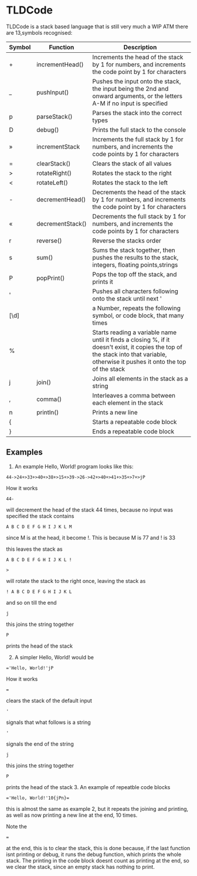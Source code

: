 # TLDCode

TLDCode is a stack based language that is still very much a WIP
ATM there are 13,symbols recognised:

| Symbol | Function         | Description                                                                                                                   |
|--------|------------------|-------------------------------------------------------------------------------------------------------------------------------|
| +      | incrementHead()  | Increments the head of the stack by 1 for numbers, and increments the code point by 1 for characters                          |
| _      | pushInput()      | Pushes the input onto the stack, the input being the 2nd and onward arguments, or the letters A-M if no input is specified    |
| p      | parseStack()     | Parses the stack into the correct types                                                                                       |
| D      | debug()          | Prints the full stack to the console                                                                                          |
| »      | incrementStack   | Increments the full stack by 1 for numbers, and increments the code points by 1 for characters                                |
| =      | clearStack()     | Clears the stack of all values                                                                                                |
| >      | rotateRight()    | Rotates the stack to the right                                                                                                |
| <      | rotateLeft()     | Rotates the stack to the left                                                                                                 |
| -      | decrementHead()  | Decrements the head of the stack by 1 for numbers, and increments the code point by 1 for characters                          |
| «      | decrementStack() | Decrements the full stack by 1 for numbers, and increments the code points by 1 for characters                                |
| r      | reverse()        | Reverse the stacks order                                                                                                      |
| s      | sum()            | Sums the stack together, then pushes the results to the stack, integers, floating points,strings                              |
| P      | popPrint()       | Pops the top off the stack, and prints it                                                                                     |
| '      |                  | Pushes all characters following onto the stack until next '                                                                   |
| [\d]    |                   | a Number, repeats the following symbol, or code block, that many times                                                                       |
| %      |                  | Starts reading a variable name until it finds a closing %, if it doesn't exist, it copies the top of the stack into that variable, otherwise it pushes it onto the top of the stack|
| j      | join()           | Joins all elements in the stack as a string |
| ,      | comma()          | Interleaves a comma between each element in the stack |
| n      | println()        | Prints a new line |
| {      |                  | Starts a repeatable code block |
| }      |                  | Ends a repeatable code block |

## Examples
1. An example Hello, World! program looks like this:
  
  ```
  44->24+>33+>40+>38+>15+>39->26->42+>40+>41+>35+>7+>jP
  ```
  How it works
  ```
  44-
  ```
  will decrement the head of the stack 44 times, because no input was specified the stack contains 
  ```
  A B C D E F G H I J K L M
  ```
  since M is at the head, it become !. This is because M is 77 and ! is 33
  
  this leaves the stack as
  ```
  A B C D E F G H I J K L !
  ```
  ```
  >
  ```
  will rotate the stack to the right once, leaving the stack as
  ```
  ! A B C D E F G H I J K L
  ```
  and so on till the end
  ```
  j
  ```
  this joins the string together
  
  ```
  P
  ```
  prints the head of the stack

2. A simpler Hello, World! would be

  ```
  ='Hello, World!'jP
  ```
  
  How it works
  
  ```
  =
  ```
  clears the stack of the default input
  
  ```
  '
  ```
  signals that what follows is a string
  
  ```
  '
  ```
  signals the end of the string
  
  ```
  j
  ```
  this joins the string together
  
  ```
  P
  ```
  prints the head of the stack
3. An example of repeatble code blocks

  ```
  ='Hello, World!'10{jPn}=
  ```
  this is almost the same as example 2, but it repeats the joining and printing, as well as now printing a new line at the end, 10 times.
  
  Note the
  ```
  =
  ```
  at the end, this is to clear the stack, this is done because, if the last function isnt printing or debug, it runs the debug function, which prints the whole stack. The printing in the code block doesnt count as printing at the end, so we clear the stack, since an empty stack has nothing to print.
